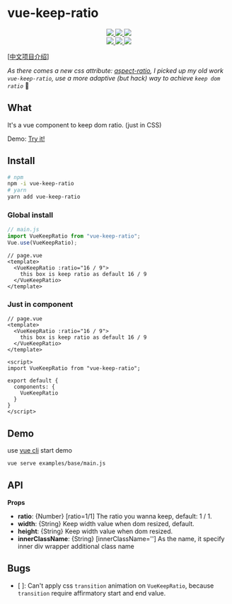 # vue-keep-ratio

<p align="center">
  <a href="https://cdnjs.com/libraries/vue-keep-ratio">
    <img src="https://img.shields.io/cdnjs/v/vue-keep-ratio.svg">
  </a>
  <a href="https://www.npmjs.org/package/vue-keep-ratio">
    <img src="https://img.shields.io/npm/v/vue-keep-ratio.svg">
  </a>
  <a href="https://npmcharts.com/compare/vue-keep-ratio?minimal=true">
    <img src="http://img.shields.io/npm/dm/vue-keep-ratio.svg">
  </a>
  <br>
  <a href="http://img.badgesize.io/https://unpkg.com/vue-keep-ratio/lib/index.js?compression=gzip&label=gzip%20size:%20JS">
    <img src="http://img.badgesize.io/https://unpkg.com/vue-keep-ratio/lib/index.js?compression=gzip&label=gzip%20size:%20JS">
  </a>
  <a href="http://img.badgesize.io/https://unpkg.com/vue-keep-ratio/lib/theme-chalk/index.css?compression=gzip&label=gzip%20size:%20CSS">
    <img src="http://img.badgesize.io/https://unpkg.com/vue-keep-ratio/lib/theme-chalk/index.css?compression=gzip&label=gzip%20size:%20CSS">
  </a>
  <a href="LICENSE">
    <img src="https://img.shields.io/badge/License-MIT-yellow.svg">
  </a>
</p>

[[中文项目介绍](./README_cn.md)]

_As there comes a new css attribute: [aspect-ratio](https://developer.mozilla.org/en-US/docs/Web/CSS/aspect-ratio), I picked up my old work `vue-keep-ratio`, use a more adaptive (but hack) way to achieve `keep dom ratio`_ 🍺

## What

It's a vue component to keep dom ratio. (just in CSS)

Demo: [Try it!](https://codepen.io/AielloChan/pen/GRNqJzd)

## Install

```bash
# npm
npm -i vue-keep-ratio
# yarn
yarn add vue-keep-ratio
```

### Global install
```js
// main.js
import VueKeepRatio from "vue-keep-ratio";
Vue.use(VueKeepRatio);
```

```vue
// page.vue
<template>
  <VueKeepRatio :ratio="16 / 9">
    this box is keep ratio as default 16 / 9
  </VueKeepRatio>
</template>
```

### Just in component
```vue
// page.vue
<template>
  <VueKeepRatio :ratio="16 / 9">
    this box is keep ratio as default 16 / 9
  </VueKeepRatio>
</template>

<script>
import VueKeepRatio from "vue-keep-ratio";

export default {
  components: {
    VueKeepRatio
  }
}
</script>
```

## Demo

use [vue cli](https://cli.vuejs.org/) start demo

```bash
vue serve examples/base/main.js
```

## API

**Props**
- **ratio**: {Number} [ratio=1/1] The ratio you wanna keep, default: 1 / 1.
- **width**: {String} Keep width value when dom resized, default.
- **height**: {String} Keep width value when dom resized.
- **innerClassName**: {String} [innerClassName=''] As the name, it specify inner div wrapper additional class name

## Bugs
- [ ]: Can't apply css `transition` animation on `VueKeepRatio`, because `transition` require affirmatory start and end value.
